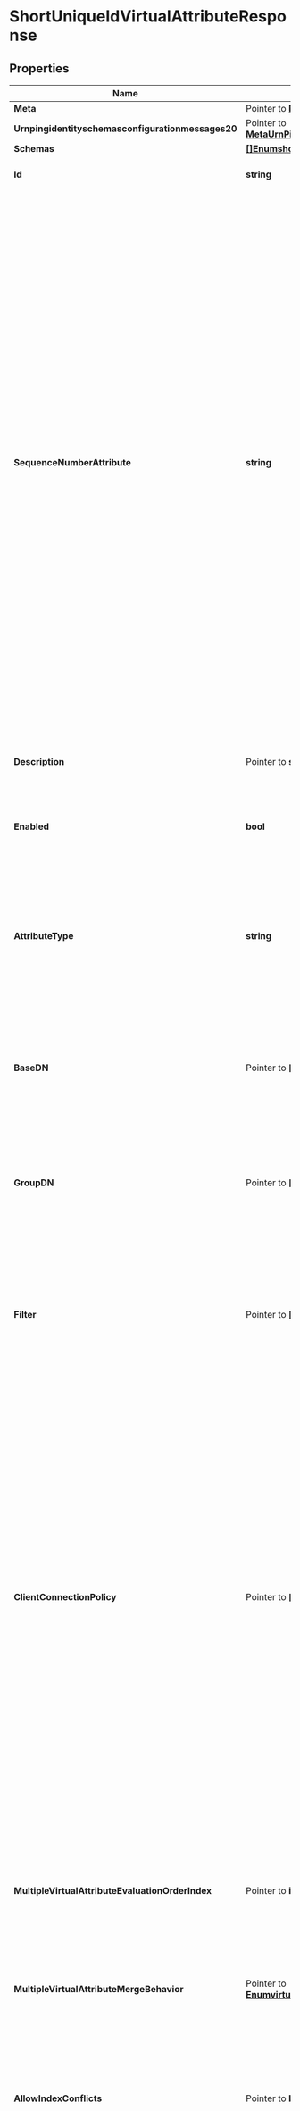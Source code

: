 # ShortUniqueIdVirtualAttributeResponse

## Properties

Name | Type | Description | Notes
------------ | ------------- | ------------- | -------------
**Meta** | Pointer to [**MetaMeta**](MetaMeta.md) |  | [optional] 
**Urnpingidentityschemasconfigurationmessages20** | Pointer to [**MetaUrnPingidentitySchemasConfigurationMessages20**](MetaUrnPingidentitySchemasConfigurationMessages20.md) |  | [optional] 
**Schemas** | [**[]EnumshortUniqueIdVirtualAttributeSchemaUrn**](EnumshortUniqueIdVirtualAttributeSchemaUrn.md) |  | 
**Id** | **string** | Name of the Virtual Attribute | 
**SequenceNumberAttribute** | **string** | Specifies the name or OID of the attribute which contains the sequence number from which unique identifiers are generated. The attribute should have Integer syntax or a String syntax permitting integer values. If this property is modified then the filter property should be updated accordingly so that only entries containing the sequence number attribute are eligible to have a value generated for this virtual attribute. | 
**Description** | Pointer to **string** | A description for this Virtual Attribute | [optional] 
**Enabled** | **bool** | Indicates whether the Virtual Attribute is enabled for use. | 
**AttributeType** | **string** | Specifies the attribute type for the attribute whose values are to be dynamically assigned by the virtual attribute. | 
**BaseDN** | Pointer to **[]string** | Specifies the base DNs for the branches containing entries that are eligible to use this virtual attribute. | [optional] 
**GroupDN** | Pointer to **[]string** | Specifies the DNs of the groups whose members can be eligible to use this virtual attribute. | [optional] 
**Filter** | Pointer to **[]string** | Specifies the search filters to be applied against entries to determine if the virtual attribute is to be generated for those entries. | [optional] 
**ClientConnectionPolicy** | Pointer to **[]string** | Specifies a set of client connection policies for which this Virtual Attribute should be generated. If this is undefined, then this Virtual Attribute will always be generated. If it is associated with one or more client connection policies, then this Virtual Attribute will be generated only for operations requested by clients assigned to one of those client connection policies. | [optional] 
**MultipleVirtualAttributeEvaluationOrderIndex** | Pointer to **int32** | Specifies the order in which virtual attribute definitions for the same attribute type will be evaluated when generating values for an entry. | [optional] 
**MultipleVirtualAttributeMergeBehavior** | Pointer to [**EnumvirtualAttributeMultipleVirtualAttributeMergeBehaviorProp**](EnumvirtualAttributeMultipleVirtualAttributeMergeBehaviorProp.md) |  | [optional] 
**AllowIndexConflicts** | Pointer to **bool** | Indicates whether the server should allow creating or altering this virtual attribute definition even if it conflicts with one or more indexes defined in the server. | [optional] 

## Methods

### NewShortUniqueIdVirtualAttributeResponse

`func NewShortUniqueIdVirtualAttributeResponse(schemas []EnumshortUniqueIdVirtualAttributeSchemaUrn, id string, sequenceNumberAttribute string, enabled bool, attributeType string, ) *ShortUniqueIdVirtualAttributeResponse`

NewShortUniqueIdVirtualAttributeResponse instantiates a new ShortUniqueIdVirtualAttributeResponse object
This constructor will assign default values to properties that have it defined,
and makes sure properties required by API are set, but the set of arguments
will change when the set of required properties is changed

### NewShortUniqueIdVirtualAttributeResponseWithDefaults

`func NewShortUniqueIdVirtualAttributeResponseWithDefaults() *ShortUniqueIdVirtualAttributeResponse`

NewShortUniqueIdVirtualAttributeResponseWithDefaults instantiates a new ShortUniqueIdVirtualAttributeResponse object
This constructor will only assign default values to properties that have it defined,
but it doesn't guarantee that properties required by API are set

### GetMeta

`func (o *ShortUniqueIdVirtualAttributeResponse) GetMeta() MetaMeta`

GetMeta returns the Meta field if non-nil, zero value otherwise.

### GetMetaOk

`func (o *ShortUniqueIdVirtualAttributeResponse) GetMetaOk() (*MetaMeta, bool)`

GetMetaOk returns a tuple with the Meta field if it's non-nil, zero value otherwise
and a boolean to check if the value has been set.

### SetMeta

`func (o *ShortUniqueIdVirtualAttributeResponse) SetMeta(v MetaMeta)`

SetMeta sets Meta field to given value.

### HasMeta

`func (o *ShortUniqueIdVirtualAttributeResponse) HasMeta() bool`

HasMeta returns a boolean if a field has been set.

### GetUrnpingidentityschemasconfigurationmessages20

`func (o *ShortUniqueIdVirtualAttributeResponse) GetUrnpingidentityschemasconfigurationmessages20() MetaUrnPingidentitySchemasConfigurationMessages20`

GetUrnpingidentityschemasconfigurationmessages20 returns the Urnpingidentityschemasconfigurationmessages20 field if non-nil, zero value otherwise.

### GetUrnpingidentityschemasconfigurationmessages20Ok

`func (o *ShortUniqueIdVirtualAttributeResponse) GetUrnpingidentityschemasconfigurationmessages20Ok() (*MetaUrnPingidentitySchemasConfigurationMessages20, bool)`

GetUrnpingidentityschemasconfigurationmessages20Ok returns a tuple with the Urnpingidentityschemasconfigurationmessages20 field if it's non-nil, zero value otherwise
and a boolean to check if the value has been set.

### SetUrnpingidentityschemasconfigurationmessages20

`func (o *ShortUniqueIdVirtualAttributeResponse) SetUrnpingidentityschemasconfigurationmessages20(v MetaUrnPingidentitySchemasConfigurationMessages20)`

SetUrnpingidentityschemasconfigurationmessages20 sets Urnpingidentityschemasconfigurationmessages20 field to given value.

### HasUrnpingidentityschemasconfigurationmessages20

`func (o *ShortUniqueIdVirtualAttributeResponse) HasUrnpingidentityschemasconfigurationmessages20() bool`

HasUrnpingidentityschemasconfigurationmessages20 returns a boolean if a field has been set.

### GetSchemas

`func (o *ShortUniqueIdVirtualAttributeResponse) GetSchemas() []EnumshortUniqueIdVirtualAttributeSchemaUrn`

GetSchemas returns the Schemas field if non-nil, zero value otherwise.

### GetSchemasOk

`func (o *ShortUniqueIdVirtualAttributeResponse) GetSchemasOk() (*[]EnumshortUniqueIdVirtualAttributeSchemaUrn, bool)`

GetSchemasOk returns a tuple with the Schemas field if it's non-nil, zero value otherwise
and a boolean to check if the value has been set.

### SetSchemas

`func (o *ShortUniqueIdVirtualAttributeResponse) SetSchemas(v []EnumshortUniqueIdVirtualAttributeSchemaUrn)`

SetSchemas sets Schemas field to given value.


### GetId

`func (o *ShortUniqueIdVirtualAttributeResponse) GetId() string`

GetId returns the Id field if non-nil, zero value otherwise.

### GetIdOk

`func (o *ShortUniqueIdVirtualAttributeResponse) GetIdOk() (*string, bool)`

GetIdOk returns a tuple with the Id field if it's non-nil, zero value otherwise
and a boolean to check if the value has been set.

### SetId

`func (o *ShortUniqueIdVirtualAttributeResponse) SetId(v string)`

SetId sets Id field to given value.


### GetSequenceNumberAttribute

`func (o *ShortUniqueIdVirtualAttributeResponse) GetSequenceNumberAttribute() string`

GetSequenceNumberAttribute returns the SequenceNumberAttribute field if non-nil, zero value otherwise.

### GetSequenceNumberAttributeOk

`func (o *ShortUniqueIdVirtualAttributeResponse) GetSequenceNumberAttributeOk() (*string, bool)`

GetSequenceNumberAttributeOk returns a tuple with the SequenceNumberAttribute field if it's non-nil, zero value otherwise
and a boolean to check if the value has been set.

### SetSequenceNumberAttribute

`func (o *ShortUniqueIdVirtualAttributeResponse) SetSequenceNumberAttribute(v string)`

SetSequenceNumberAttribute sets SequenceNumberAttribute field to given value.


### GetDescription

`func (o *ShortUniqueIdVirtualAttributeResponse) GetDescription() string`

GetDescription returns the Description field if non-nil, zero value otherwise.

### GetDescriptionOk

`func (o *ShortUniqueIdVirtualAttributeResponse) GetDescriptionOk() (*string, bool)`

GetDescriptionOk returns a tuple with the Description field if it's non-nil, zero value otherwise
and a boolean to check if the value has been set.

### SetDescription

`func (o *ShortUniqueIdVirtualAttributeResponse) SetDescription(v string)`

SetDescription sets Description field to given value.

### HasDescription

`func (o *ShortUniqueIdVirtualAttributeResponse) HasDescription() bool`

HasDescription returns a boolean if a field has been set.

### GetEnabled

`func (o *ShortUniqueIdVirtualAttributeResponse) GetEnabled() bool`

GetEnabled returns the Enabled field if non-nil, zero value otherwise.

### GetEnabledOk

`func (o *ShortUniqueIdVirtualAttributeResponse) GetEnabledOk() (*bool, bool)`

GetEnabledOk returns a tuple with the Enabled field if it's non-nil, zero value otherwise
and a boolean to check if the value has been set.

### SetEnabled

`func (o *ShortUniqueIdVirtualAttributeResponse) SetEnabled(v bool)`

SetEnabled sets Enabled field to given value.


### GetAttributeType

`func (o *ShortUniqueIdVirtualAttributeResponse) GetAttributeType() string`

GetAttributeType returns the AttributeType field if non-nil, zero value otherwise.

### GetAttributeTypeOk

`func (o *ShortUniqueIdVirtualAttributeResponse) GetAttributeTypeOk() (*string, bool)`

GetAttributeTypeOk returns a tuple with the AttributeType field if it's non-nil, zero value otherwise
and a boolean to check if the value has been set.

### SetAttributeType

`func (o *ShortUniqueIdVirtualAttributeResponse) SetAttributeType(v string)`

SetAttributeType sets AttributeType field to given value.


### GetBaseDN

`func (o *ShortUniqueIdVirtualAttributeResponse) GetBaseDN() []string`

GetBaseDN returns the BaseDN field if non-nil, zero value otherwise.

### GetBaseDNOk

`func (o *ShortUniqueIdVirtualAttributeResponse) GetBaseDNOk() (*[]string, bool)`

GetBaseDNOk returns a tuple with the BaseDN field if it's non-nil, zero value otherwise
and a boolean to check if the value has been set.

### SetBaseDN

`func (o *ShortUniqueIdVirtualAttributeResponse) SetBaseDN(v []string)`

SetBaseDN sets BaseDN field to given value.

### HasBaseDN

`func (o *ShortUniqueIdVirtualAttributeResponse) HasBaseDN() bool`

HasBaseDN returns a boolean if a field has been set.

### GetGroupDN

`func (o *ShortUniqueIdVirtualAttributeResponse) GetGroupDN() []string`

GetGroupDN returns the GroupDN field if non-nil, zero value otherwise.

### GetGroupDNOk

`func (o *ShortUniqueIdVirtualAttributeResponse) GetGroupDNOk() (*[]string, bool)`

GetGroupDNOk returns a tuple with the GroupDN field if it's non-nil, zero value otherwise
and a boolean to check if the value has been set.

### SetGroupDN

`func (o *ShortUniqueIdVirtualAttributeResponse) SetGroupDN(v []string)`

SetGroupDN sets GroupDN field to given value.

### HasGroupDN

`func (o *ShortUniqueIdVirtualAttributeResponse) HasGroupDN() bool`

HasGroupDN returns a boolean if a field has been set.

### GetFilter

`func (o *ShortUniqueIdVirtualAttributeResponse) GetFilter() []string`

GetFilter returns the Filter field if non-nil, zero value otherwise.

### GetFilterOk

`func (o *ShortUniqueIdVirtualAttributeResponse) GetFilterOk() (*[]string, bool)`

GetFilterOk returns a tuple with the Filter field if it's non-nil, zero value otherwise
and a boolean to check if the value has been set.

### SetFilter

`func (o *ShortUniqueIdVirtualAttributeResponse) SetFilter(v []string)`

SetFilter sets Filter field to given value.

### HasFilter

`func (o *ShortUniqueIdVirtualAttributeResponse) HasFilter() bool`

HasFilter returns a boolean if a field has been set.

### GetClientConnectionPolicy

`func (o *ShortUniqueIdVirtualAttributeResponse) GetClientConnectionPolicy() []string`

GetClientConnectionPolicy returns the ClientConnectionPolicy field if non-nil, zero value otherwise.

### GetClientConnectionPolicyOk

`func (o *ShortUniqueIdVirtualAttributeResponse) GetClientConnectionPolicyOk() (*[]string, bool)`

GetClientConnectionPolicyOk returns a tuple with the ClientConnectionPolicy field if it's non-nil, zero value otherwise
and a boolean to check if the value has been set.

### SetClientConnectionPolicy

`func (o *ShortUniqueIdVirtualAttributeResponse) SetClientConnectionPolicy(v []string)`

SetClientConnectionPolicy sets ClientConnectionPolicy field to given value.

### HasClientConnectionPolicy

`func (o *ShortUniqueIdVirtualAttributeResponse) HasClientConnectionPolicy() bool`

HasClientConnectionPolicy returns a boolean if a field has been set.

### GetMultipleVirtualAttributeEvaluationOrderIndex

`func (o *ShortUniqueIdVirtualAttributeResponse) GetMultipleVirtualAttributeEvaluationOrderIndex() int32`

GetMultipleVirtualAttributeEvaluationOrderIndex returns the MultipleVirtualAttributeEvaluationOrderIndex field if non-nil, zero value otherwise.

### GetMultipleVirtualAttributeEvaluationOrderIndexOk

`func (o *ShortUniqueIdVirtualAttributeResponse) GetMultipleVirtualAttributeEvaluationOrderIndexOk() (*int32, bool)`

GetMultipleVirtualAttributeEvaluationOrderIndexOk returns a tuple with the MultipleVirtualAttributeEvaluationOrderIndex field if it's non-nil, zero value otherwise
and a boolean to check if the value has been set.

### SetMultipleVirtualAttributeEvaluationOrderIndex

`func (o *ShortUniqueIdVirtualAttributeResponse) SetMultipleVirtualAttributeEvaluationOrderIndex(v int32)`

SetMultipleVirtualAttributeEvaluationOrderIndex sets MultipleVirtualAttributeEvaluationOrderIndex field to given value.

### HasMultipleVirtualAttributeEvaluationOrderIndex

`func (o *ShortUniqueIdVirtualAttributeResponse) HasMultipleVirtualAttributeEvaluationOrderIndex() bool`

HasMultipleVirtualAttributeEvaluationOrderIndex returns a boolean if a field has been set.

### GetMultipleVirtualAttributeMergeBehavior

`func (o *ShortUniqueIdVirtualAttributeResponse) GetMultipleVirtualAttributeMergeBehavior() EnumvirtualAttributeMultipleVirtualAttributeMergeBehaviorProp`

GetMultipleVirtualAttributeMergeBehavior returns the MultipleVirtualAttributeMergeBehavior field if non-nil, zero value otherwise.

### GetMultipleVirtualAttributeMergeBehaviorOk

`func (o *ShortUniqueIdVirtualAttributeResponse) GetMultipleVirtualAttributeMergeBehaviorOk() (*EnumvirtualAttributeMultipleVirtualAttributeMergeBehaviorProp, bool)`

GetMultipleVirtualAttributeMergeBehaviorOk returns a tuple with the MultipleVirtualAttributeMergeBehavior field if it's non-nil, zero value otherwise
and a boolean to check if the value has been set.

### SetMultipleVirtualAttributeMergeBehavior

`func (o *ShortUniqueIdVirtualAttributeResponse) SetMultipleVirtualAttributeMergeBehavior(v EnumvirtualAttributeMultipleVirtualAttributeMergeBehaviorProp)`

SetMultipleVirtualAttributeMergeBehavior sets MultipleVirtualAttributeMergeBehavior field to given value.

### HasMultipleVirtualAttributeMergeBehavior

`func (o *ShortUniqueIdVirtualAttributeResponse) HasMultipleVirtualAttributeMergeBehavior() bool`

HasMultipleVirtualAttributeMergeBehavior returns a boolean if a field has been set.

### GetAllowIndexConflicts

`func (o *ShortUniqueIdVirtualAttributeResponse) GetAllowIndexConflicts() bool`

GetAllowIndexConflicts returns the AllowIndexConflicts field if non-nil, zero value otherwise.

### GetAllowIndexConflictsOk

`func (o *ShortUniqueIdVirtualAttributeResponse) GetAllowIndexConflictsOk() (*bool, bool)`

GetAllowIndexConflictsOk returns a tuple with the AllowIndexConflicts field if it's non-nil, zero value otherwise
and a boolean to check if the value has been set.

### SetAllowIndexConflicts

`func (o *ShortUniqueIdVirtualAttributeResponse) SetAllowIndexConflicts(v bool)`

SetAllowIndexConflicts sets AllowIndexConflicts field to given value.

### HasAllowIndexConflicts

`func (o *ShortUniqueIdVirtualAttributeResponse) HasAllowIndexConflicts() bool`

HasAllowIndexConflicts returns a boolean if a field has been set.


[[Back to Model list]](../README.md#documentation-for-models) [[Back to API list]](../README.md#documentation-for-api-endpoints) [[Back to README]](../README.md)


